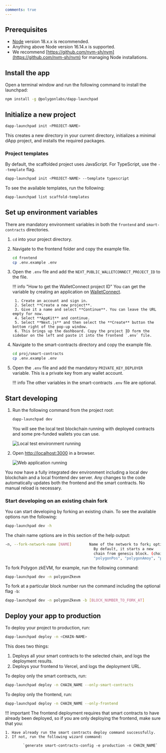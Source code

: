 ```yaml
---
comments: true
---
```


## Prerequisites

- [Node](https://nodejs.org/en/download) version 18.x.x is recommended.
- Anything above Node version 16.14.x is supported.
- We recommend [https://github.com/nvm-sh/nvm](https://github.com/nvm-sh/nvm) for managing Node installations.

## Install the app

Open a terminal window and run the following command to install the launchpad:

```sh
npm install -g @polygonlabs/dapp-launchpad
```

## Initialize a new project

```sh
dapp-launchpad init <PROJECT-NAME>
```

This creates a new directory in your current directory, initializes a minimal dApp project, and installs the required packages.

### Project templates

By default, the scaffolded project uses JavaScript. For TypeScript, use the `--template` flag.

```sh
dapp-launchpad init <PROJECT-NAME> --template typescript
```

To see the available templates, run the following:

```sh
dapp-launchpad list scaffold-templates
```

## Set up environment variables

There are mandatory environment variables in both the `frontend` and `smart-contracts` directories. 

1. `cd` into your project directory.

2. Navigate to the frontend folder and copy the example file.

    ```sh
    cd frontend
    cp .env.example .env
    ```

3. Open the `.env` file and add the `NEXT_PUBLIC_WALLETCONNECT_PROJECT_ID` to the file. 

    !!! info "How to get the WalletConnect project ID"
        You can get the variable by creating an application on [WalletConnect](https://cloud.walletconnect.com/). 
        
        1. Create an account and sign in.
        2. Select **Create a new project**.
        3. Give it a name and select **Continue**. You can leave the URL empty for now.
        4. Select **AppKit** and continue.
        5. Select **Next.js** and then select the **Create** button the bottom right of the pop-up window.
        6. This brings up the dashboard. Copy the project ID form the sidebar on the left and paste it into the frontend `.env` file.

4. Navigate to the smart-contracts directory and copy the example file.

    ```sh
    cd proj/smart-contracts
    cp .env.example .env
    ```

5. Open the `.env` file and add the mandatory `PRIVATE_KEY_DEPLOYER` variable. This is a private key from any wallet account. 

    !!! info
        The other variables in the smart-contracts `.env` file are optional.

## Start developing

1. Run the following command from the project root:

    ```sh
    dapp-launchpad dev
    ```

    You will see the local test blockchain running with deployed contracts and some pre-funded wallets you can use.

    ![Local test environment running](../../../img/tools/launchpad/running-example.png)

2. Open [http://localhost:3000](http://localhost:3000) in a browser.

    ![Web application running](../../../img/tools/launchpad/dev-startup.png)

You now have a fully integrated dev environment including a local dev blockchain and a local frontend dev server. Any changes to the code automatically updates both the frontend and the smart contracts. No manual reload is necessary.

### Start developing on an existing chain fork

You can start developing by forking an existing chain. To see the available options run the following:

```sh
dapp-launchpad dev -h
```

The chain name options are in this section of the help output:

```sh
-n, --fork-network-name [NAME]        Name of the network to fork; optional. 
                                        By default, it starts a new
                                        chain from genesis block. (choices: "ethereum", "goerli",
                                        "polygonPos", "polygonAmoy", "polygonZkevm", "polygonZkevmTestnet")
```

To fork Polygon zkEVM, for example, run the following command:

```sh
dapp-launchpad dev -n polygonZkevm
```

To fork at a particular block number run the command including the optional flag `-b`:

```sh
dapp-launchpad dev -n polygonZkevm -b [BLOCK_NUMBER_TO_FORK_AT]
```

## Deploy your app to production

To deploy your project to production, run:

```sh
dapp-launchpad deploy -n <CHAIN-NAME>
```

This does two things:

1. Deploys all your smart contracts to the selected chain, and logs the deployment results.
2. Deploys your frontend to Vercel, and logs the deployment URL.

To deploy only the smart contracts, run:

```sh
dapp-launchpad deploy -n CHAIN_NAME --only-smart-contracts
```

To deploy only the frontend, run:

```sh
dapp-launchpad deploy -n CHAIN_NAME --only-frontend
```

!!! important
    The frontend deployment requires that smart contracts to have already been deployed, so if you are only deploying the frontend, make sure that you:

    1. Have already run the smart contracts deploy command successfully.
    2. If not, run the following wizard command:
    
            `generate smart-contracts-config -e production -n CHAIN_NAME`